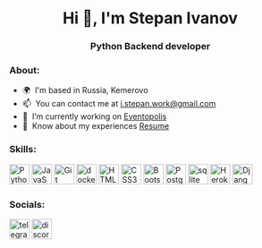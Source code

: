 <h1 align="center">Hi 👋, I'm Stepan Ivanov</h1>
<h3 align="center">Python Backend developer</h3>


<h3 align="left">About:</h3>

* 🌍  I'm based in Russia, Kemerovo
* 📫  You can contact me at [i.stepan.work@gmail.com](mailto:i.stepan.work@gmail.com)
* 🚀  I’m currently working on [Eventopolis](http://github.com/steqa/eventopolis)
* 📄  Know about my experiences [Resume](https://docs.google.com/document/d/1fhxjyKMH_i63sjHhBTYSssLlSKTeC0H4JO0Ss_jIaAA/edit)

<h3 align="left">Skills:</h3>
<p align="left">
<a href="https://www.python.org/" target="_blank" rel="noreferrer"><img src="https://github.com/steqa/readme_icons/blob/main/python.ico" width="36" height="36" alt="Python" /></a>
<a href="https://developer.mozilla.org/en-US/docs/Web/JavaScript" target="_blank" rel="noreferrer"><img src="https://raw.githubusercontent.com/danielcranney/readme-generator/main/public/icons/skills/javascript-colored.svg" width="36" height="36" alt="JavaScript" /></a>
<a href="https://git-scm.com/" target="_blank" rel="noreferrer"><img src="https://raw.githubusercontent.com/danielcranney/readme-generator/main/public/icons/skills/git-colored.svg" width="36" height="36" alt="Git" /></a>
<a href="https://www.docker.com" target="_blank" rel="noreferrer"><img src="https://github.com/steqa/readme_icons/blob/main/docker.ico" width="36" height="36" alt="docker" /></a>
<a href="https://developer.mozilla.org/en-US/docs/Glossary/HTML5" target="_blank" rel="noreferrer"><img src="https://raw.githubusercontent.com/danielcranney/readme-generator/main/public/icons/skills/html5-colored.svg" width="36" height="36" alt="HTML5" /></a>
<a href="https://www.w3.org/TR/CSS/#css" target="_blank" rel="noreferrer"><img src="https://raw.githubusercontent.com/danielcranney/readme-generator/main/public/icons/skills/css3-colored.svg" width="36" height="36" alt="CSS3" /></a>
<a href="https://getbootstrap.com/" target="_blank" rel="noreferrer"><img src="https://raw.githubusercontent.com/danielcranney/readme-generator/main/public/icons/skills/bootstrap-colored.svg" width="36" height="36" alt="Bootstrap" /></a>
<a href="https://www.postgresql.org/" target="_blank" rel="noreferrer"><img src="https://github.com/steqa/readme_icons/blob/main/postgresql.ico" width="36" height="36" alt="PostgreSQL" /></a>
<a href="https://www.sqlite.org/" target="_blank" rel="noreferrer"><img src="https://github.com/steqa/readme_icons/blob/main/sqlite.ico" width="36" height="36" alt="sqlite" /></a>
<a href="https://www.heroku.com/" target="_blank" rel="noreferrer"><img src="https://raw.githubusercontent.com/danielcranney/readme-generator/main/public/icons/skills/heroku-colored.svg" width="36" height="36" alt="Heroku" /></a>
<a href="https://www.djangoproject.com/" target="_blank" rel="noreferrer"><img src="https://github.com/steqa/readme_icons/blob/main/django.ico" width="36" height="36" alt="Django" /></a>
</p>

<h3 align="left">Socials:</h3>
<p align="left">
<a href="https://t.me/steqa/" target="_blank" rel="noreferrer"><img src="https://github.com/steqa/readme_icons/blob/main/telegram.ico" width="36" height="36" alt="telegram" /></a>
<a href="https://discord.com/users/steqa#4307" target="_blank" rel="noreferrer"><img src="https://raw.githubusercontent.com/danielcranney/readme-generator/main/public/icons/socials/discord.svg" width="36" height="36" alt="discord" /></a>
</p>
